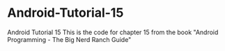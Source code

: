 Android-Tutorial-15
===================

Android Tutorial 15
This is the code for chapter 15 from the book "Android Programming - The Big Nerd Ranch Guide"
